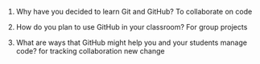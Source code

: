 1. Why have you decided to learn Git and GitHub?
To collaborate on code

2. How do you plan to use GitHub in your classroom?
For group projects

3. What are ways that GitHub might help you and your students manage code?
for tracking collaboration
new change
